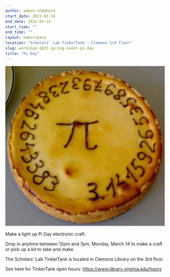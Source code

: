 ```yaml
---
author: ammon-shepherd
start_date: 2022-03-14
end_date: 2022-03-14
start_time: ""
end_time: ""
layout: makerspace
location: "Scholars' Lab TinkerTank - Clemons 3rd floor"
slug: workshop-2022-spring-event-pi-day
title: "Pi Day"
---
```


![Pi Day](/assets/post-media/workshops/pi-pie.jpg)

Make a light up Pi Day electronic craft.

Drop in anytime between 12pm and 7pm, Monday, March 14 to make a craft or pick up a kit to take and make.

The Scholars' Lab TinkerTank is located in Clemons Library on the 3rd floor.

See here for TinkerTank open hours: <a href="https://www.library.virginia.edu/hours">https://www.library.virginia.edu/hours</a>

